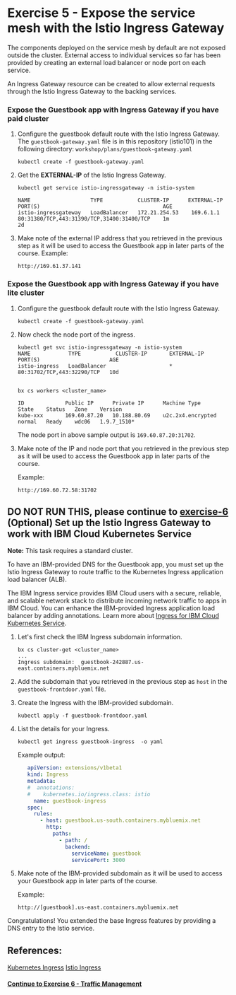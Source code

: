 # Exercise 5 - Expose the service mesh with the Istio Ingress Gateway

The components deployed on the service mesh by default are not exposed outside the cluster. External access to individual services so far has been provided by creating an external load balancer or node port on each service.

An Ingress Gateway resource can be created to allow external requests through the Istio Ingress Gateway to the backing services.

### Expose the Guestbook app with Ingress Gateway if you have paid cluster

1. Configure the guestbook default route with the Istio Ingress Gateway. The `guestbook-gateway.yaml` file is in this repository (istio101) in the following directory: `workshop/plans/guestbook-gateway.yaml `

    ```shell
    kubectl create -f guestbook-gateway.yaml
    ```

2. Get the **EXTERNAL-IP** of the Istio Ingress Gateway.

    ```shell
    kubectl get service istio-ingressgateway -n istio-system

    NAME                   TYPE           CLUSTER-IP      EXTERNAL-IP     PORT(S)                                       AGE
    istio-ingressgateway   LoadBalancer   172.21.254.53    169.6.1.1       80:31380/TCP,443:31390/TCP,31400:31400/TCP    1m
    2d
    ```

3. Make note of the external IP address that you retrieved in the previous step as it will be used to access the Guestbook app in later parts of the course.
Example:

    ```
    http://169.61.37.141
    ```

### Expose the Guestbook app with Ingress Gateway if you have lite cluster
1. Configure the guestbook default route with the Istio Ingress Gateway.

    ```shell
    kubectl create -f guestbook-gateway.yaml
    ```

2. Now check the node port of the ingress.

    ```shell
    kubectl get svc istio-ingressgateway -n istio-system
    NAME            TYPE           CLUSTER-IP       EXTERNAL-IP    PORT(S)                      AGE
    istio-ingress   LoadBalancer                    *              80:31702/TCP,443:32290/TCP   10d


    bx cs workers <cluster_name>

    ID             Public IP      Private IP      Machine Type        State    Status   Zone    Version
    kube-xxx       169.60.87.20   10.188.80.69    u2c.2x4.encrypted   normal   Ready    wdc06   1.9.7_1510*
    ```

    The node port in above sample output is `169.60.87.20:31702`.

3. Make note of the IP and node port that you retrieved in the previous step as it will be used to access the Guestbook app in later parts of the course.

    Example:
    ```
    http://169.60.72.58:31702
    ```

## **DO NOT RUN THIS, please continue to [exercise-6](../exercise-6/README.md)** (Optional) Set up the Istio Ingress Gateway to work with IBM Cloud Kubernetes Service

**Note:** This task requires a standard cluster.

To have an IBM-provided DNS for the Guestbook app, you must set up the Istio Ingress Gateway to route traffic to the Kubernetes Ingress application load balancer (ALB).

The IBM Ingress service provides IBM Cloud users with a secure, reliable, and scalable network stack to distribute incoming network traffic to apps in IBM Cloud. You can enhance the IBM-provided Ingress application load balancer by adding annotations. Learn more about [Ingress for IBM Cloud Kubernetes Service](https://console.bluemix.net/docs/containers/cs_ingress.html#ingress).

1. Let's first check the IBM Ingress subdomain information.

    ```shell
    bx cs cluster-get <cluster_name>
    ...
    Ingress subdomain:	guestbook-242887.us-east.containers.mybluemix.net
    ```

2. Add the subdomain that you retrieved in the previous step as `host` in the `guestbook-frontdoor.yaml` file.

3. Create the Ingress with the IBM-provided subdomain.

    ```shell
    kubectl apply -f guestbook-frontdoor.yaml
    ```

4. List the details for your Ingress.

    ```shell
    kubectl get ingress guestbook-ingress  -o yaml
    ```

    Example output:
    ```yaml
       apiVersion: extensions/v1beta1
       kind: Ingress
       metadata:
       #  annotations:
       #    kubernetes.io/ingress.class: istio
         name: guestbook-ingress
       spec:
         rules:
           - host: guestbook.us-south.containers.mybluemix.net
             http:
               paths:
                 - path: /
                   backend:
                     serviceName: guestbook
                     servicePort: 3000
    ```

5. Make note of the IBM-provided subdomain as it will be used to access your Guestbook app in later parts of the course.

    Example:
    ```
    http://[guestbook].us-east.containers.mybluemix.net
    ```

Congratulations! You extended the base Ingress features by providing a DNS entry to the Istio service.

## References:
[Kubernetes Ingress](https://kubernetes.io/docs/concepts/services-networking/ingress/)
[Istio Ingress](https://istio.io/docs/tasks/traffic-management/ingress.html)

#### [Continue to Exercise 6 - Traffic Management](../exercise-6/README.md)
